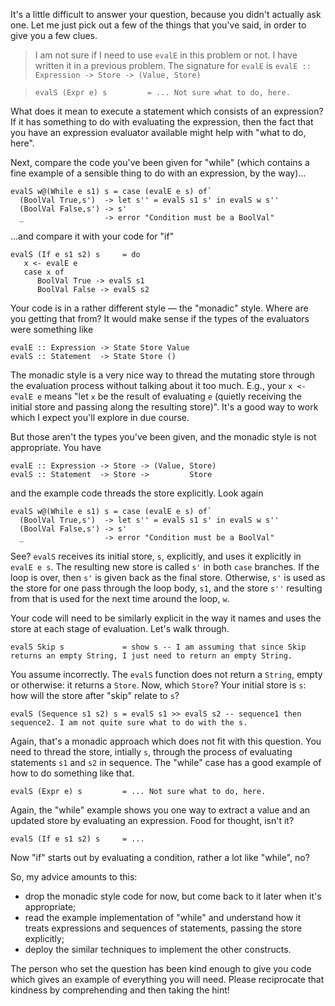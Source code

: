 It's a little difficult to answer your question, because you didn't actually ask one. Let me just pick out a few of the things that you've said, in order to give you a few clues.

> I am not sure if I need to use `evalE` in this problem or not. I have written it in a previous problem. The signature for `evalE` is `evalE :: Expression -> Store -> (Value, Store)`

> `evalS (Expr e) s         = ... Not sure what to do, here.`

What does it mean to execute a statement which consists of an expression? If it has something to do with evaluating the expression, then the fact that you have an expression evaluator available might help with "what to do, here".

Next, compare the code you've been given for "while" (which contains a fine example of a sensible thing to do with an expression, by the way)...

    evalS w@(While e s1) s = case (evalE e s) of`
      (BoolVal True,s')  -> let s'' = evalS s1 s' in evalS w s''
      (BoolVal False,s') -> s'
      _                  -> error "Condition must be a BoolVal"

...and compare it with your code for "if"

    evalS (If e s1 s2) s     = do
       x <- evalE e
       case x of
          BoolVal True -> evalS s1
          BoolVal False -> evalS s2

Your code is in a rather different style &mdash; the "monadic" style. Where are you getting that from? It would make sense if the types of the evaluators were something like

    evalE :: Expression -> State Store Value
    evalS :: Statement  -> State Store ()

The monadic style is a very nice way to thread the mutating store through the evaluation process without talking about it too much. E.g., your `x <- evalE e` means "let `x` be the result of evaluating `e` (quietly receiving the initial store and passing along the resulting store)". It's a good way to work which I expect you'll explore in due course.

But those aren't the types you've been given, and the monadic style is not appropriate. You have

    evalE :: Expression -> Store -> (Value, Store)
    evalS :: Statement  -> Store ->         Store

and the example code threads the store explicitly. Look again

    evalS w@(While e s1) s = case (evalE e s) of`
      (BoolVal True,s')  -> let s'' = evalS s1 s' in evalS w s''
      (BoolVal False,s') -> s'
      _                  -> error "Condition must be a BoolVal"

See? `evalS` receives its initial store, `s`, explicitly, and uses it explicitly in `evalE e s`. The resulting new store is called `s'` in both `case` branches. If the loop is over, then `s'` is given back as the final store. Otherwise, `s'` is used as the store for one pass through the loop body, `s1`, and the store `s''` resulting from that is used for the next time around the loop, `w`.

Your code will need to be similarly explicit in the way it names and uses the store at each stage of evaluation. Let's walk through.

    evalS Skip s             = show s -- I am assuming that since Skip returns an empty String, I just need to return an empty String.

You assume incorrectly. The `evalS` function does not return a `String`, empty or otherwise: it returns a `Store`. Now, which `Store`? Your initial store is `s`: how will the store after "skip" relate to `s`?

    evalS (Sequence s1 s2) s = evalS s1 >> evalS s2 -- sequence1 then sequence2. I am not quite sure what to do with the s.

Again, that's a monadic approach which does not fit with this question. You need to thread the store, intially `s`, through the process of evaluating statements `s1` and `s2` in sequence. The "while" case has a good example of how to do something like that.

    evalS (Expr e) s         = ... Not sure what to do, here.

Again, the "while" example shows you one way to extract a value and an updated store by evaluating an expression. Food for thought, isn't it?

    evalS (If e s1 s2) s     = ...

Now "if" starts out by evaluating a condition, rather a lot like "while", no?

So, my advice amounts to this:

 * drop the monadic style code for now, but come back to it later when it's appropriate;
 * read the example implementation of "while" and understand how it treats expressions and sequences of statements, passing the store explicitly;
 * deploy the similar techniques to implement the other constructs.

The person who set the question has been kind enough to give you code which gives an example of everything you will need. Please reciprocate that kindness by comprehending and then taking the hint!
